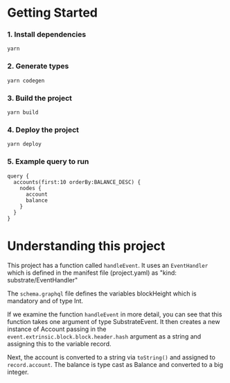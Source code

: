 # Getting Started

### 1. Install dependencies

```shell
yarn
```

### 2. Generate types

```shell
yarn codegen
```

### 3. Build the project

```shell
yarn build
```

### 4. Deploy the project

```shell
yarn deploy
```

### 5. Example query to run

```shell
query {
  accounts(first:10 orderBy:BALANCE_DESC) {
    nodes {
      account
      balance
    }
  }
}
```

# Understanding this project

This project has a function called `handleEvent`. It uses an `EventHandler` which is defined in the manifest file (project.yaml) as "kind: substrate/EventHandler"

The `schema.graphql` file defines the variables blockHeight which is mandatory and of type Int.

If we examine the function `handleEvent` in more detail, you can see that this function takes one argument of type SubstrateEvent. It then creates a new instance of Account passing in the `event.extrinsic.block.block.header.hash` argument as a string and assigning this to the variable record.

Next, the account is converted to a string via `toString()` and assigned to `record.account`. The balance is type cast as Balance and converted to a big integer.
